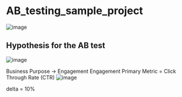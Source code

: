 # AB_testing_sample_project
![image](https://github.com/user-attachments/assets/35000c14-554b-47c4-97c6-188cb13b39b8)


## Hypothesis for the AB test
![image](https://github.com/user-attachments/assets/6feced83-1e84-4b31-b66a-a930c868eeba)

Business Purpose -> Engagement
Engagement Primary Metric = Click Through Rate (CTR)
![image](https://github.com/user-attachments/assets/55de42cb-fef3-4e91-aff8-22fe4fc67646)

delta = 10%
